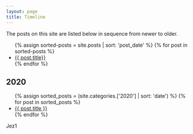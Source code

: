 ```yaml
---
layout: page
title: Timeline
---
```


The posts on this site are listed below in sequence from newer to older.

<ul>
{% assign sorted-posts = site.posts | sort: 'post_date' %}
  {% for post in sorted-posts %}
  <li>
    <a href="{{ post.url }}">{{ post.title}}</a>
  </li>
  {% endfor %}
  </ul>


<h2>2020</h2>

 <ul>
 {% assign sorted_posts = (site.categories.['2020'] | sort: 'date') %}
{% for post in sorted_posts %}
  <li>
    <a href="{{ post.url }}">{{ post.title }}</a>
  </li>
{% endfor %}
</ul>



Jez1
